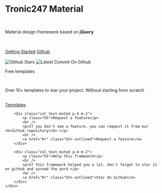 <div class="text-center text-white p-5 background-primary">
    <div class="p-3 m-3"></div>
    <h1 class="h3">Tronic247 Material</h1>
    <br />
    <p class="h5">Material design framework based on <b>jQuery</b></p>
    <br />
    <br />
    <a href="getting-started/" class="btn secondary unelevated">Getting Started</a>
    <a href="https://github.com/Tronic247/material" class="btn secondary unelevated">Github</a>
    <br />
    <br />
    <img src="https://img.shields.io/github/stars/tronic247/material?style=social" alt="Github Stars" />
    <img src="https://img.shields.io/github/last-commit/tronic247/material" alt="Latest Commit On Github" />
    <div class="p-3 m-3"></div>
</div>
<div class="container">
    <div class="row text-left">
        <div class="col text-muted p-4 m-2">
            <p class="h5">Free templates</p>
            <br />
            <p>Over 10+ templates to star your project. Without starting from scratch</p>
            <br />
            <a href="#!" class="btn outlined">Templates</a>
        </div>

        <div class="col text-muted p-4 m-2">
            <p class="h5">Request a feature</p>
            <br />
            <p>If you don't see a feature, you can request it from our <b>Github repository</b>.</p>
            <br />
            <a href="#!" class="btn outlined">Request a feature</a>
        </div>

        <div class="col text-muted p-4 m-2">
            <p class="h5">Help this framework</p>
            <br />
            <p>If this framework helped you a lot, don't forget to star it on github and spread the word.</p>
            <br />
            <a href="#!" class="btn outlined">Star On Github</a>
        </div>
    </div>
</div>

